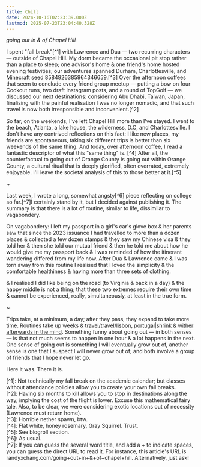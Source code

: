 ```yaml
---
title: Chill
date: 2024-10-16T02:23:39.000Z
lastmod: 2025-07-23T23:04:40.328Z
---
```

*going out in & of Chapel Hill*

I spent "fall break"\[^1] with Lawrence and Dua — two recurring characters — outside of Chapel Hill. My dorm became the occasional pit stop rather than a place to sleep; one advisor's home & one friend's home hosted evening festivities; our adventures spanned Durham, Charlottesville, and Minecraft seed 8584926385964346659.\[^3] Over the afternoon coffees that seem to conclude every friend group meetup — putting a bow on four Cookout runs, two draft Instagram posts, and a round of TopGolf — we discussed our next destinations: considering Abu Dhabi, Taiwan, Japan, finalising with the painful realisation I was no longer nomadic, and that such travel is now both irresponsible and inconvenient.\[^2]

So far, on the weekends, I've left Chapel Hill more than I've stayed. I went to the beach, Atlanta, a lake house, the wilderness, D.C, and Charlottesville. I don't have any contrived reflections on this fact: I like new places, my friends are spontaneous, taking six different trips is better than six weekends of the same thing. And today, over afternoon coffee, I read a fantastic descriptor of what this "same thing" is. \[^4] After all, the counterfactual to going out of Orange County is going out within Orange County, a cultural ritual that is deeply glorified, often overrated, extremely enjoyable. I'll leave the societal analysis of this to those better at it.\[^5]

\~

Last week, I wrote a long, somewhat angsty\[^6] piece reflecting on college so far.\[^7]I certainly stand by it, but I decided against publishing it. The summary is that there is a lot of routine, similar to life, dissimilar to vagabondery.

On vagabondery: I left my passport in a girl's car's glove box & her parents saw that since the 2023 issuance I had travelled to more than a dozen places & collected a few dozen stamps & they saw my Chinese visa & they told her & then she told our mutual friend & then he told me about how he would give me my passport back & I was reminded of how the itinerant wandering differed from my life now. After Dua & Lawrence came & I was torn away from this routine I realised that I loved the simplicity & the comfortable healthiness & having more than three sets of clothing.

& I realised I did like being on the road (to Virginia & back in a day) & the happy middle is not a thing; that these two extremes require their own time & cannot be experienced, really, simultaneously, at least in the true form.

\~

Trips take, at a minimum, a day; after they pass, they expand to take more time. Routines take up weeks & [travel/travel/lisbon, portugal|shrink & wither afterwards in the mind](travel/travel/lisbon,%20portugal%7Cshrink%20&%20wither%20afterwards%20in%20the%20mind). Something funny about going out — in both senses — is that not much seems to happen in one hour & a lot happens in the next. One sense of going out is something I will eventually grow out of, another sense is one that I suspect I will never grow out of; and both involve a group of friends that I hope never let go.

Here it was. There it is.

\[^1]: Not technically my fall break on the academic calendar; but classes without attendance policies allow you to create your own fall breaks.\
\[^2]: Having six months to kill allows you to stop in destinations along the way, implying the cost of the flight is lower. Excuse this mathematical fairy tale. Also, to be clear, we were considering exotic locations out of necessity (Lawrence must return home).\
\[^3]: Horrible nether spawn, btw.\
\[^4]: Flat white, honey rosemary, Gray Squirrel. Trust.\
\[^5]: See blogroll section.\
\[^6]: As usual.\
\[^7]: If you can guess the several word title, and add a + to indicate spaces, you can guess the direct URL to read it. For instance, this article's URL is randyxchang.com/going+out+in+&+of+chapel+hill. Alternatively, just ask!
